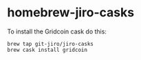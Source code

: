 # homebrew-jiro-casks

To install the Gridcoin cask do this:

    brew tap git-jiro/jiro-casks
    brew cask install gridcoin